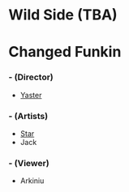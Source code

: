 # Wild Side (TBA)

# Changed Funkin
### - (Director)

- [Yaster](https://twitter.com/YasterWolly)
### - (Artists)
- [Star](https://twitter.com/StarUmbreon1)  
- Jack
### - (Viewer)
- Arkiniu
